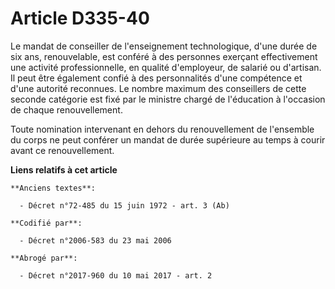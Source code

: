# Article D335-40

Le mandat de conseiller de l'enseignement technologique, d'une durée de six ans, renouvelable, est conféré à des personnes
exerçant effectivement une activité professionnelle, en qualité d'employeur, de salarié ou d'artisan. Il peut être également
confié à des personnalités d'une compétence et d'une autorité reconnues. Le nombre maximum des conseillers de cette seconde
catégorie est fixé par le ministre chargé de l'éducation à l'occasion de chaque renouvellement.

Toute nomination intervenant en dehors du renouvellement de l'ensemble du corps ne peut conférer un mandat de durée
supérieure au temps à courir avant ce renouvellement.

**Liens relatifs à cet article**

	**Anciens textes**:

	  - Décret n°72-485 du 15 juin 1972 - art. 3 (Ab)

	**Codifié par**:

	  - Décret n°2006-583 du 23 mai 2006

	**Abrogé par**:

	  - Décret n°2017-960 du 10 mai 2017 - art. 2
